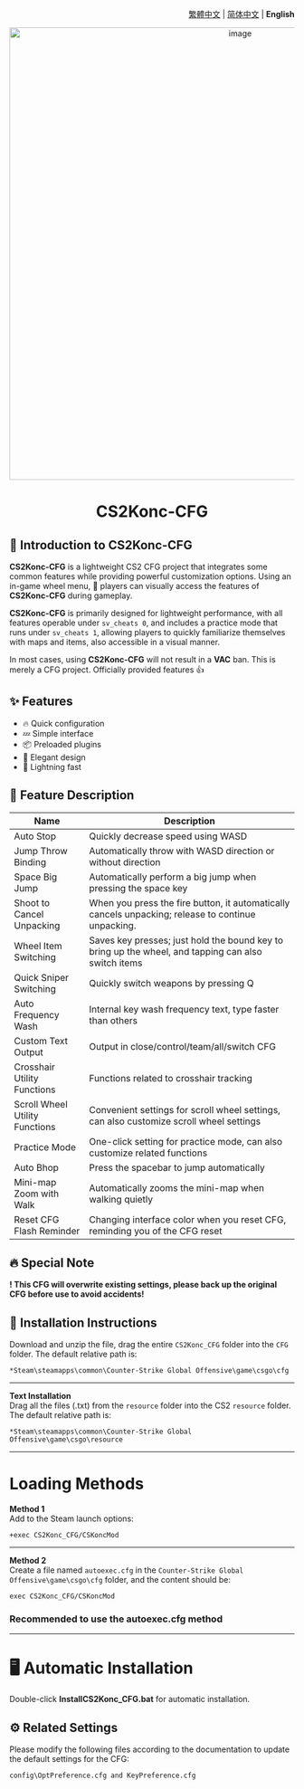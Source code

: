 <div align="right">

[繁體中文](../README.md) | [简体中文](./README.zh-CN.md) | **English**

</div>

<div align="center">
    <img src="https://github.com/Yunkong-ouo/CS2Konc_CFG/blob/main/github/image/CS2.jpg" alt="image" width="800">
</div>

<h1 align="center">CS2Konc-CFG</h1>

## 💼 Introduction to CS2Konc-CFG
**CS2Konc-CFG** is a lightweight CS2 CFG project that integrates some common features while providing powerful customization options. Using an in-game wheel menu, 🚀 players can visually access the features of **CS2Konc-CFG** during gameplay.

**CS2Konc-CFG** is primarily designed for lightweight performance, with all features operable under `sv_cheats 0`, and includes a practice mode that runs under `sv_cheats 1`, allowing players to quickly familiarize themselves with maps and items, also accessible in a visual manner. 

In most cases, using **CS2Konc-CFG** will not result in a **VAC** ban. This is merely a CFG project. Officially provided features 👍

## ✨ Features
- 🔥 Quick configuration
- 💤 Simple interface
- 📦 Preloaded plugins
- 🧹 Elegant design
- 🚀 Lightning fast

## 📝 Feature Description
| Name                      | Description                             |
|-------------------------  |------------------------------------------|
| Auto Stop                 | Quickly decrease speed using WASD
| Jump Throw Binding        | Automatically throw with WASD direction or without direction
| Space Big Jump            | Automatically perform a big jump when pressing the space key
| Shoot to Cancel Unpacking | When you press the fire button, it automatically cancels unpacking; release to continue unpacking.
| Wheel Item Switching      | Saves key presses; just hold the bound key to bring up the wheel, and tapping can also switch items
| Quick Sniper Switching    | Quickly switch weapons by pressing Q
| Auto Frequency Wash       | Internal key wash frequency text, type faster than others
| Custom Text Output        | Output in close/control/team/all/switch CFG
| Crosshair Utility Functions    | Functions related to crosshair tracking
| Scroll Wheel Utility Functions | Convenient settings for scroll wheel settings, can also customize scroll wheel settings
| Practice Mode             | One-click setting for practice mode, can also customize related functions
| Auto Bhop                 | Press the spacebar to jump automatically  
| Mini-map Zoom with Walk   | Automatically zooms the mini-map when walking quietly
| Reset CFG Flash Reminder  | Changing interface color when you reset CFG, reminding you of the CFG reset

## 🔥 Special Note
**! This CFG will overwrite existing settings, please back up the original CFG before use to avoid accidents!**

## 🚀 Installation Instructions
Download and unzip the file, drag the entire `CS2Konc_CFG` folder into the `CFG` folder. The default relative path is:
```
*Steam\steamapps\common\Counter-Strike Global Offensive\game\csgo\cfg
```

---

**Text Installation**<br>
Drag all the files (.txt) from the `resource` folder into the CS2 `resource` folder. The default relative path is:
```
*Steam\steamapps\common\Counter-Strike Global Offensive\game\csgo\resource
```

---

<h1>Loading Methods</h1>

**Method 1**  
Add to the Steam launch options:
```
+exec CS2Konc_CFG/CSKoncMod
```

---

**Method 2**  
Create a file named `autoexec.cfg` in the `Counter-Strike Global Offensive\game\csgo\cfg` folder, and the content should be:
```
exec CS2Konc_CFG/CSKoncMod
```
### **Recommended to use the autoexec.cfg method**

---

<h1>🖥️ Automatic Installation</h1>

Double-click **InstallCS2Konc_CFG.bat** for automatic installation.

## ⚙️ Related Settings
Please modify the following files according to the documentation to update the default settings for the CFG:
```
config\OptPreference.cfg and KeyPreference.cfg
```
